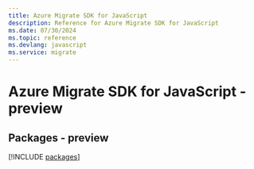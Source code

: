 ```yaml
---
title: Azure Migrate SDK for JavaScript
description: Reference for Azure Migrate SDK for JavaScript
ms.date: 07/30/2024
ms.topic: reference
ms.devlang: javascript
ms.service: migrate
---
```

# Azure Migrate SDK for JavaScript - preview
## Packages - preview
[!INCLUDE [packages](migrate-index.md)]